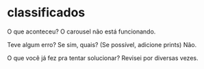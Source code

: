 # classificados 
O que aconteceu?
O carousel não está funcionando.


Teve algum erro? Se sim, quais? (Se possível, adicione prints)
Não.

O que você já fez pra tentar solucionar?
Revisei por diversas vezes.
